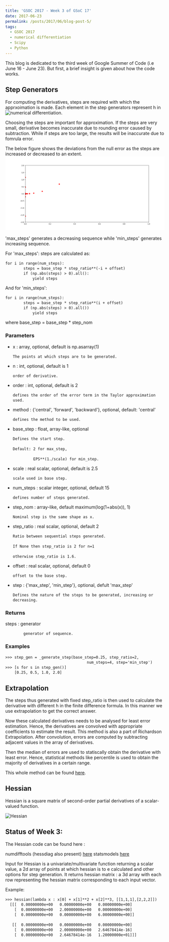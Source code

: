 ```yaml
---
title: 'GSOC 2017 - Week 3 of GSoC 17'
date: 2017-06-23
permalink: /posts/2017/06/blog-post-5/
tags:
  - GSOC 2017
  - numerical differentiation
  - Scipy
  - Python 
---
```


This blog is dedicated to the third week of Google Summer of Code (i.e June 16 - June 23).
But first, a brief insight is given about how the code works.

## Step Generators
 
 For computing the derivatives, steps are required with which the apprxoimation is made.
 Each element in the step generators represent h in 
 ![numerical differentiation](https://wikimedia.org/api/rest_v1/media/math/render/svg/240200932143283e051efead968a0bec0134e3a0).
 
 Choosing the steps are important for approximation. If the steps are very small,
 derivative becomes inaccurate due to rounding error caused by subtraction. While if steps are too large, 
 the results will be inaccurate due to fomrula error.
 
 The below figure shows the deviations from the null error as the steps are increased or decreased to an extent.
 ![Figure](https://github.com/ashwinpathak20/ashwinpathak20.github.io/blob/master/images/Figure_1.png)
 
 'max_steps' generates a decreasing sequence while 'min_steps' generates increasing sequence.
 
 For 'max_steps':
    steps are calculated as:
    
    for i in range(num_steps):
            steps = base_step * step_ratio**(-i + offset)
            if (np.abs(steps) > 0).all():
                yield steps
                
 
 And for 'min_steps':
    
    for i in range(num_steps):
            steps = base_step * step_ratio**(i + offset)
            if (np.abs(steps) > 0).all())
                yield steps
 
 where base_step = base_step * step_nom
 
 ### Parameters
  - x : array, optional, default is np.asarray(1)
  
        The points at which steps are to be generated.
  - n : int, optional, default is 1
  
        order of derivative.
  - order : int, optional, default is 2
  
        defines the order of the error term in the Taylor approximation used.
  - method : {'central', 'forward', 'backward'}, optional, default: 'central'
  
        defines the method to be used.
  - base_step : float, array-like, optional
  
        Defines the start step.
        
        Default: 2 for max_step,
        
                 EPS**(1./scale) for min_step.
  - scale : real scalar, optional, default is 2.5
  
        scale used in base step.
  - num_steps : scalar integer, optional, default 15
  
        defines number of steps generated.
  - step_nom :  array-like, default maximum(log(1+abs(x)), 1)
  
        Nominal step is the same shape as x.
  - step_ratio : real scalar, optional, default 2
  
        Ratio between sequential steps generated.
        
        If None then step_ratio is 2 for n=1
        
        otherwise step_ratio is 1.6.
  - offset : real scalar, optional, default 0
  
        offset to the base step.
  - step : {'max_step', 'min_step'}, optional, defult 'max_step'
  
        Defines the nature of the steps to be generated, increasing or decreasing.
        
### Returns
  steps : generator
  
            generator of sequence.

### Examples
```
>>> step_gen = _generate_step(base_step=0.25, step_ratio=2,
                                    num_steps=4, step='min_step')
>>> [s for s in step_gen()]
    [0.25, 0.5, 1.0, 2.0]
```

## Extrapolation
  The steps thus generated with fixed step_ratio is then used to calculate the derivative with different h in the finite difference formula. In this manner we use extrapolation to get the correct answer. 
  
  Now these calculated derivatives needs to be analysed for least error estimation. Hence, the derivatives are convolved with appropriate coefficients to estimate the result. This method is also a part of Richardson Extrapolation. After convolution, errors are computed by subtracting adjacent values in the array of derivatives. 
  
  Then the median of errors are used to statiscally obtain the derivative with least error. Hence, statistical methods like percentile is used to obtain the majority of derivatives in a certain range.
  
  This whole method can be found [here](https://github.com/ashwinpathak20/scipy/blob/diff/scipy/diff/_derivative_numdiff.py).
  
## Hessian
   Hessian is a square matrix of second-order partial derivatives of a scalar-valued function. 
   
   ![Hessian](https://wikimedia.org/api/rest_v1/media/math/render/svg/ceb2ef7133d4ffb011021db5f90126d42058378d)

## Status of Week 3:
  The Hessian code can be found here :
  
  numdifftools (hessdiag also present) [here](https://github.com/ashwinpathak20/scipy/blob/diff/scipy/diff/_hessian_numdiff.py)
  statsmodels [here](https://github.com/ashwinpathak20/scipy/blob/diff/scipy/diff/_derivative.py)
  
  Input for Hessian is a univariate/multivariate function returning a scalar value, a 2d array of points at which hessian is to e calculated and other options for step generation. It returns hessian matrix : a 3d array with each row representing the hessian matrix corresponding to each input vector.
  
  Example:
  
  ```
  >>> hessian(lambda x : x[0] + x[1]**2 + x[2]**3, [[1,1,1],[2,2,2]])
    [[[  0.00000000e+00   0.00000000e+00   0.00000000e+00]
      [  0.00000000e+00   2.00000000e+00   0.00000000e+00]
      [  0.00000000e+00   0.00000000e+00   6.00000000e+00]]

     [[  0.00000000e+00   0.00000000e+00   0.00000000e+00]
      [  0.00000000e+00   2.00000000e+00   2.64678414e-16]
      [  0.00000000e+00   2.64678414e-16   1.20000000e+01]]]
  ```

 
 
